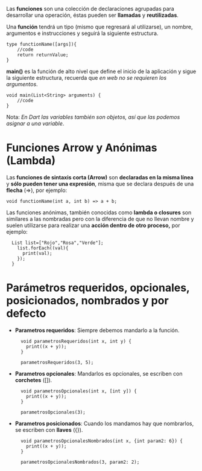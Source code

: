 Las **funciones** son una colección de declaraciones agrupadas para desarrollar una operación, éstas pueden ser **llamadas** y **reutilizadas**.

Una **función** tendrá un tipo (mismo que regresará al utilizarse), un nombre, argumentos e instrucciones y seguirá la siguiente estructura.

```
type functionName([args]){
	//code
	return returnValue;
}
```

**main()** es la función de alto nivel que define el inicio de la aplicación y sigue la siguiente estructura, recuerda que _en web no se requieren los argumentos_.

```
void main(List<String> arguments) {
    //code
}
```

Nota: _En Dart las variables también son objetos, así que las podemos asignar a una variable_.

# Funciones Arrow y Anónimas (Lambda)

Las **funciones de sintaxis corta (Arrow)** son **declaradas en la misma línea** y **sólo pueden tener una expresión**, misma que se declara después de una **flecha** (=>), por ejemplo:

`void functionName(int a, int b) => a + b;`

Las funciones anónimas, también conocidas como **lambda o closures** son similares a las nombradas pero con la diferencia de que no llevan nombre y suelen utilizarse para realizar una **acción dentro de otro proceso,** por ejemplo:

```
  List list=["Rojo","Rosa","Verde"];
    list.forEach((val){
      print(val);
    });
  }
```

# Parámetros requeridos, opcionales, posicionados, nombrados y por defecto

- **Parametros requeridos**: Siempre debemos mandarlo a la función.

  ```
    void parametrosRequeridos(int x, int y) {
      print((x + y));
    }

    parametrosRequeridos(3, 5);
  ```

- **Parametros opcionales**: Mandarlos es opcionales, se escriben con **corchetes** ([]).

  ```
    void parametrosOpcionales(int x, [int y]) {
      print((x + y));
    }

    parametrosOpcionales(3);
  ```

- **Parametros posicionados**: Cuando los mandamos hay que nombrarlos, se escriben con **llaves** ({}).

  ```
    void parametrosOpcionalesNombrados(int x, {int param2: 6}) {
      print((x + y));
    }

    parametrosOpcionalesNombrados(3, param2: 2);
  ```
